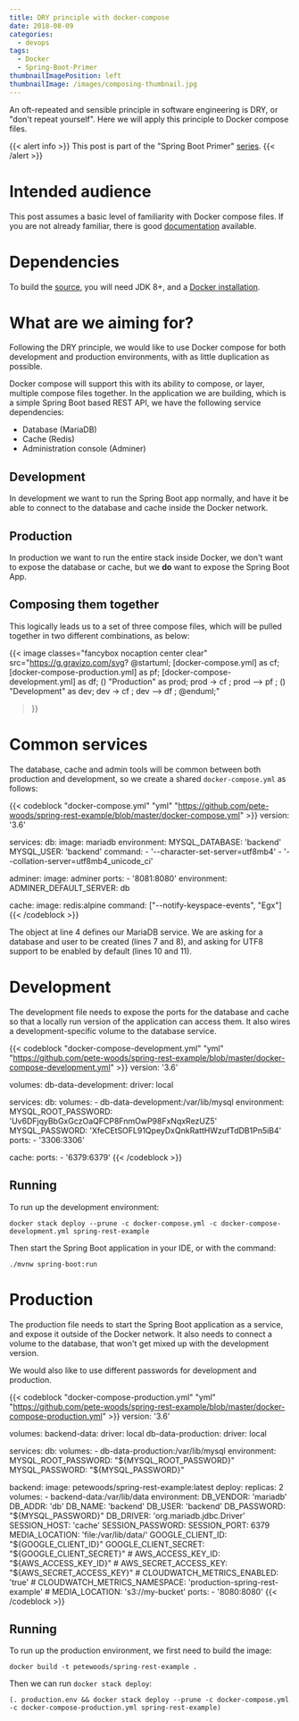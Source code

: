 ```yaml
---
title: DRY principle with docker-compose
date: 2018-08-09
categories:
  - devops
tags:
  - Docker
  - Spring-Boot-Primer
thumbnailImagePosition: left
thumbnailImage: /images/composing-thumbnail.jpg
---
```


An oft-repeated and sensible principle in software engineering is DRY, or
"don't repeat yourself". Here we will apply this principle to Docker compose
files.

<!--more-->

{{< alert info >}}
This post is part of the "Spring Boot Primer" [series](/tags/spring-boot-primer).
{{< /alert >}}

# Intended audience

This post assumes a basic level of familiarity with Docker compose files.
If you are not already familiar, there is good [documentation](https://docs.docker.com/compose/gettingstarted/)
available.

# Dependencies
To build the [source](https://github.com/pete-woods/spring-rest-example), you will
need JDK 8+, and a [Docker installation](https://docs.docker.com/install/).

# What are we aiming for?

Following the DRY principle, we would like to use Docker compose for both
development and production environments, with as little duplication as possible.

Docker compose will support this with its ability to compose, or layer, multiple
compose files together. In the application we are building, which is a simple
Spring Boot based REST API, we have the following service dependencies:

- Database (MariaDB)
- Cache (Redis)
- Administration console (Adminer)

## Development

In development we want to run the Spring Boot app normally, and have it be able to
connect to the database and cache inside the Docker network.

## Production

In production we want to run the entire stack inside Docker, we don't want to expose
the database or cache, but we **do** want to expose the Spring Boot App.

## Composing them together

This logically leads us to a set of three compose files, which will be pulled
together in two different combinations, as below:

{{< image
classes="fancybox nocaption center clear"
src="https://g.gravizo.com/svg? @startuml; [docker-compose.yml] as cf; [docker-compose-production.yml] as pf; [docker-compose-development.yml] as df; () \"Production\" as prod; prod -> cf ; prod --> pf ; () \"Development\" as dev; dev -> cf ; dev --> df ; @enduml;"
>}}

# Common services

The database, cache and admin tools will be common between both production and
development, so we create a shared `docker-compose.yml` as follows:

{{< codeblock "docker-compose.yml" "yml" "https://github.com/pete-woods/spring-rest-example/blob/master/docker-compose.yml" >}}
version: '3.6'

services:
  db:
    image: mariadb
    environment:
      MYSQL_DATABASE: 'backend'
      MYSQL_USER: 'backend'
    command:
      - '--character-set-server=utf8mb4'
      - '--collation-server=utf8mb4_unicode_ci'

  adminer:
    image: adminer
    ports:
      - '8081:8080'
    environment:
      ADMINER_DEFAULT_SERVER: db

  cache:
    image: redis:alpine
    command: ["--notify-keyspace-events", "Egx"]
{{< /codeblock >}}

The object at line 4 defines our MariaDB service. We are asking for a database
and user to be created (lines 7 and 8), and asking for UTF8
support to be enabled by default (lines 10 and 11).

# Development

The development file needs to expose the ports for the database and cache so
that a locally run version of the application can access them. It also wires
a development-specific volume to the database service.

{{< codeblock "docker-compose-development.yml" "yml" "https://github.com/pete-woods/spring-rest-example/blob/master/docker-compose-development.yml" >}}
version: '3.6'

volumes:
  db-data-development:
    driver: local

services:
  db:
    volumes:
      - db-data-development:/var/lib/mysql
    environment:
      MYSQL_ROOT_PASSWORD: 'Uv6DFjqyBbGxGczOaQFCP8FnmOwP98FxNqxRezUZ5'
      MYSQL_PASSWORD: 'XfeCEtSOFL91QpeyDxQnkRattHWzufTdDB1Pn5iB4'
    ports:
      - '3306:3306'

  cache:
    ports:
      - '6379:6379'
{{< /codeblock >}}

## Running

To run up the development environment:

```
docker stack deploy --prune -c docker-compose.yml -c docker-compose-development.yml spring-rest-example
```

Then start the Spring Boot application in your IDE, or with the command:
```
./mvnw spring-boot:run
```

# Production

The production file needs to start the Spring Boot application as a service,
and expose it outside of the Docker network. It also needs to connect a
volume to the database, that won't get mixed up with the development version.

We would also like to use different passwords for development and production.

{{< codeblock "docker-compose-production.yml" "yml" "https://github.com/pete-woods/spring-rest-example/blob/master/docker-compose-production.yml" >}}
version: '3.6'

volumes:
  backend-data:
    driver: local
  db-data-production:
    driver: local

services:
  db:
    volumes:
      - db-data-production:/var/lib/mysql
    environment:
      MYSQL_ROOT_PASSWORD: "${MYSQL_ROOT_PASSWORD}"
      MYSQL_PASSWORD: "${MYSQL_PASSWORD}"

  backend:
    image: petewoods/spring-rest-example:latest
    deploy:
      replicas: 2
    volumes:
      - backend-data:/var/lib/data
    environment:
      DB_VENDOR: 'mariadb'
      DB_ADDR: 'db'
      DB_NAME: 'backend'
      DB_USER: 'backend'
      DB_PASSWORD: "${MYSQL_PASSWORD}"
      DB_DRIVER: 'org.mariadb.jdbc.Driver'
      SESSION_HOST: 'cache'
      SESSION_PASSWORD:
      SESSION_PORT: 6379
      MEDIA_LOCATION: 'file:/var/lib/data/'
      GOOGLE_CLIENT_ID: "${GOOGLE_CLIENT_ID}"
      GOOGLE_CLIENT_SECRET: "${GOOGLE_CLIENT_SECRET}"
      # AWS_ACCESS_KEY_ID: "${AWS_ACCESS_KEY_ID}"
      # AWS_SECRET_ACCESS_KEY: "${AWS_SECRET_ACCESS_KEY}"
      # CLOUDWATCH_METRICS_ENABLED: 'true'
      # CLOUDWATCH_METRICS_NAMESPACE: 'production-spring-rest-example'
      # MEDIA_LOCATION: 's3://my-bucket'
    ports:
      - '8080:8080'
{{< /codeblock >}}

## Running

To run up the production environment, we first need to build the image:

```
docker build -t petewoods/spring-rest-example .
```

Then we can run `docker stack deploy`:

```
(. production.env && docker stack deploy --prune -c docker-compose.yml -c docker-compose-production.yml spring-rest-example)
```
